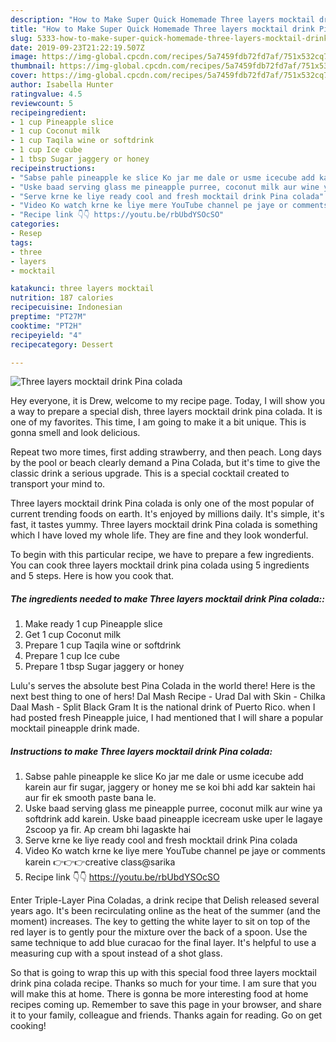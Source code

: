 ```yaml
---
description: "How to Make Super Quick Homemade Three layers mocktail drink Pina colada"
title: "How to Make Super Quick Homemade Three layers mocktail drink Pina colada"
slug: 5333-how-to-make-super-quick-homemade-three-layers-mocktail-drink-pina-colada
date: 2019-09-23T21:22:19.507Z
image: https://img-global.cpcdn.com/recipes/5a7459fdb72fd7af/751x532cq70/three-layers-mocktail-drink-pina-colada-recipe-main-photo.jpg
thumbnail: https://img-global.cpcdn.com/recipes/5a7459fdb72fd7af/751x532cq70/three-layers-mocktail-drink-pina-colada-recipe-main-photo.jpg
cover: https://img-global.cpcdn.com/recipes/5a7459fdb72fd7af/751x532cq70/three-layers-mocktail-drink-pina-colada-recipe-main-photo.jpg
author: Isabella Hunter
ratingvalue: 4.5
reviewcount: 5
recipeingredient:
- 1 cup Pineapple slice
- 1 cup Coconut milk
- 1 cup Taqila wine or softdrink
- 1 cup Ice cube
- 1 tbsp Sugar jaggery or honey
recipeinstructions:
- "Sabse pahle pineapple ke slice Ko jar me dale or usme icecube add karein aur fir sugar, jaggery or honey me se koi bhi add kar saktein hai aur fir ek smooth paste bana le."
- "Uske baad serving glass me pineapple purree, coconut milk aur wine ya softdrink add karein. Uske baad pineapple icecream uske uper le lagaye 2scoop ya fir. Ap cream bhi lagaskte hai"
- "Serve krne ke liye ready cool and fresh mocktail drink Pina colada"
- "Video Ko watch krne ke liye mere YouTube channel pe jaye or comments karein 👉👉👉creative class@sarika"
- "Recipe link 👇👇 https://youtu.be/rbUbdYSOcSO"
categories:
- Resep
tags:
- three
- layers
- mocktail

katakunci: three layers mocktail
nutrition: 187 calories
recipecuisine: Indonesian
preptime: "PT27M"
cooktime: "PT2H"
recipeyield: "4"
recipecategory: Dessert

---
```



![Three layers mocktail drink Pina colada](https://img-global.cpcdn.com/recipes/5a7459fdb72fd7af/751x532cq70/three-layers-mocktail-drink-pina-colada-recipe-main-photo.jpg)

Hey everyone, it is Drew, welcome to my recipe page. Today, I will show you a way to prepare a special dish, three layers mocktail drink pina colada. It is one of my favorites. This time, I am going to make it a bit unique. This is gonna smell and look delicious.

Repeat two more times, first adding strawberry, and then peach. Long days by the pool or beach clearly demand a Pina Colada, but it&#39;s time to give the classic drink a serious upgrade. This is a special cocktail created to transport your mind to.

Three layers mocktail drink Pina colada is only one of the most popular of current trending foods on earth. It's enjoyed by millions daily. It's simple, it's fast, it tastes yummy. Three layers mocktail drink Pina colada is something which I have loved my whole life. They are fine and they look wonderful.


To begin with this particular recipe, we have to prepare a few ingredients. You can cook three layers mocktail drink pina colada using 5 ingredients and 5 steps. Here is how you cook that.

##### The ingredients needed to make Three layers mocktail drink Pina colada::

1. Make ready 1 cup Pineapple slice
1. Get 1 cup Coconut milk
1. Prepare 1 cup Taqila wine or softdrink
1. Prepare 1 cup Ice cube
1. Prepare 1 tbsp Sugar jaggery or honey


Lulu&#39;s serves the absolute best Pina Colada in the world there! Here is the next best thing to one of hers! Dal Mash Recipe - Urad Dal with Skin - Chilka Daal Mash - Split Black Gram It is the national drink of Puerto Rico. when I had posted fresh Pineapple juice, I had mentioned that I will share a popular mocktail pineapple drink made. 

##### Instructions to make Three layers mocktail drink Pina colada:

1. Sabse pahle pineapple ke slice Ko jar me dale or usme icecube add karein aur fir sugar, jaggery or honey me se koi bhi add kar saktein hai aur fir ek smooth paste bana le.
1. Uske baad serving glass me pineapple purree, coconut milk aur wine ya softdrink add karein. Uske baad pineapple icecream uske uper le lagaye 2scoop ya fir. Ap cream bhi lagaskte hai
1. Serve krne ke liye ready cool and fresh mocktail drink Pina colada
1. Video Ko watch krne ke liye mere YouTube channel pe jaye or comments karein 👉👉👉creative class@sarika
1. Recipe link 👇👇 https://youtu.be/rbUbdYSOcSO


Enter Triple-Layer Pina Coladas, a drink recipe that Delish released several years ago. It&#39;s been recirculating online as the heat of the summer (and the moment) increases. The key to getting the white layer to sit on top of the red layer is to gently pour the mixture over the back of a spoon. Use the same technique to add blue curacao for the final layer. It&#39;s helpful to use a measuring cup with a spout instead of a shot glass. 

So that is going to wrap this up with this special food three layers mocktail drink pina colada recipe. Thanks so much for your time. I am sure that you will make this at home. There is gonna be more interesting food at home recipes coming up. Remember to save this page in your browser, and share it to your family, colleague and friends. Thanks again for reading. Go on get cooking!
